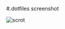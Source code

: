 #.dotfiles
screenshot

![scrot](https://raw.githubusercontent.com/Iyamnabeen/.dotfiles/main/assets/ok.png)

